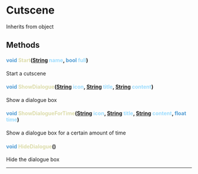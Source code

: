 # Cutscene
Inherits from object
## Methods
#### <span style="color:#509cd4;">void</span> <span style="color:#dcdcaa;">Start</span>(<span style="color:#509cd4;">[String](../static/String.md)</span> <span style="color:#9cdcfe;">name</span>, <span style="color:#509cd4;">bool</span> <span style="color:#9cdcfe;">full</span>)
Start a cutscene
#### <span style="color:#509cd4;">void</span> <span style="color:#dcdcaa;">ShowDialogue</span>(<span style="color:#509cd4;">[String](../static/String.md)</span> <span style="color:#9cdcfe;">icon</span>, <span style="color:#509cd4;">[String](../static/String.md)</span> <span style="color:#9cdcfe;">title</span>, <span style="color:#509cd4;">[String](../static/String.md)</span> <span style="color:#9cdcfe;">content</span>)
Show a dialogue box
#### <span style="color:#509cd4;">void</span> <span style="color:#dcdcaa;">ShowDialogueForTime</span>(<span style="color:#509cd4;">[String](../static/String.md)</span> <span style="color:#9cdcfe;">icon</span>, <span style="color:#509cd4;">[String](../static/String.md)</span> <span style="color:#9cdcfe;">title</span>, <span style="color:#509cd4;">[String](../static/String.md)</span> <span style="color:#9cdcfe;">content</span>, <span style="color:#509cd4;">float</span> <span style="color:#9cdcfe;">time</span>)
Show a dialogue box for a certain amount of time
#### <span style="color:#509cd4;">void</span> <span style="color:#dcdcaa;">HideDialogue</span>()
Hide the dialogue box

---

